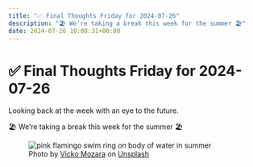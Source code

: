 ```yaml
---
title: "✅ Final Thoughts Friday for 2024-07-26"
description: "🏖️ We’re taking a break this week for the summer 🏖️"
date: 2024-07-26 10:08:31+00:00
---
```


<!-- buttondown-editor-mode: plaintext --><h1><span style="color: rgb(0, 0, 0)">✅ </span>Final Thoughts Friday for 2024-07-26</h1><p>Looking back at the week with an eye to the future.</p><p>🏖️ <span>We’re taking a break this week for the summer 🏖️</span></p><figure><img src="https://images.unsplash.com/photo-1501426026826-31c667bdf23d?crop=entropy&amp;cs=tinysrgb&amp;fit=max&amp;fm=jpg&amp;ixid=M3w2Mjg2OTV8MHwxfHNlYXJjaHwxfHx2YWNhdGlvbnxlbnwwfHx8fDE3MjE3NzIzNDN8MA&amp;ixlib=rb-4.0.3&amp;q=80&amp;w=1080" alt="pink flamingo swim ring on body of water in summer" draggable="false" contenteditable="false"><figcaption>Photo by <a target="_blank" rel="noopener noreferrer nofollow" href="https://unsplash.com/@vicko?utm_source=Buttondown&amp;utm_medium=referral">Vicko Mozara</a> on <a target="_blank" rel="noopener noreferrer nofollow" href="https://unsplash.com/?utm_source=Buttondown&amp;utm_medium=referral">Unsplash</a></figcaption></figure>